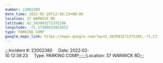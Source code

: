 ```yaml
---
number: 22002380
date_time: 2022-02-10T12:38:23+00:00
location: 37 WARWICK RD
latitude: 42.383983271375286
longitude: -71.17369833922652
type: PARKING COMP
google_maps_link: https://maps.google.com/?q=42.383983271375286,-71.17369833922652
---
```


;;;Incident #: 22002380     Date: 2022‐02‐10 12:38:23     Type: PARKING COMP;;;;;;Location: 37 WARWICK RD;;;
